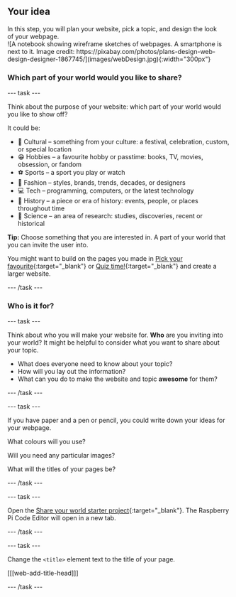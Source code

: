 ## Your idea

<div style="display: flex; flex-wrap: wrap">
<div style="flex-basis: 200px; flex-grow: 1; margin-right: 15px;">
In this step, you will plan your website, pick a topic, and design the look of your webpage.
</div>
<div>
![A notebook showing wireframe sketches of webpages. A smartphone is next to it. Image credit: https://pixabay.com/photos/plans-design-web-design-designer-1867745/](images/webDesign.jpg){:width="300px"}
</div>
</div>

### Which part of your world would you like to share?

\--- task ---

Think about the purpose of your website: which part of your world would you like to show off?

It could be:

- 🎊 Cultural – something from your culture: a festival, celebration, custom, or special location
- 😁 Hobbies – a favourite hobby or passtime: books, TV, movies, obsession, or fandom
- ⚽️ Sports – a sport you play or watch
- 👗 Fashion – styles, brands, trends, decades, or designers
- 💻 Tech – programming, computers, or the latest technology
- 📙 History – a piece or era of history: events, people, or places throughout time
- 🔬 Science – an area of research: studies, discoveries, recent or historical

**Tip:** Choose something that you are interested in. A part of your world that you can invite the user into.

You might want to build on the pages you made in [Pick your favourite](https://projects.raspberrypi.org/en/projects/pick-your-favourite){:target="_blank"} or [Quiz time!](https://projects.raspberrypi.org/en/projects/quiz-time){:target="_blank"} and create a larger website.

\--- /task ---

### Who is it for?

\--- task ---

Think about who you will make your website for. **Who** are you inviting into your world? It might be helpful to consider what you want to share about your topic.

- What does everyone need to know about your topic?
- How will you lay out the information?
- What can you do to make the website and topic **awesome** for them?

\--- /task ---

\--- task ---

If you have paper and a pen or pencil, you could write down your ideas for your webpage.

What colours will you use?

Will you need any particular images?

What will the titles of your pages be?

\--- /task ---

\--- task ---

Open the [Share your world starter project](https://editor.raspberrypi.org/en/projects/share-your-world-starter){:target="_blank"}. The Raspberry Pi Code Editor will open in a new tab.

\--- /task ---

\--- task ---

Change the `<title>` element text to the title of your page.

[[[web-add-title-head]]]

\--- /task ---

